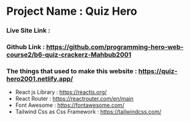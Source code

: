 # Project Name : Quiz Hero

### Live Site Link : 

### Github Link : https://github.com/programming-hero-web-course2/b6-quiz-crackerz-Mahbub2001

### The things that used to make this website : https://quiz-hero2001.netlify.app/

 * React js Library : https://reactjs.org/
 * React Router : https://reactrouter.com/en/main
 * Font Awesome : https://fontawesome.com/
 * Tailwind Css as Css Framework : https://tailwindcss.com/

